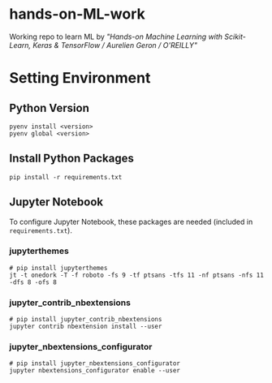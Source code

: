 # hands-on-ML-work

Working repo to learn ML by _"Hands-on Machine Learning with Scikit-Learn, Keras &amp; TensorFlow / Aurelien Geron / O'REILLY"_

# Setting Environment

## Python Version

```
pyenv install <version>
pyenv global <version>
```

## Install Python Packages

```
pip install -r requirements.txt
```

## Jupyter Notebook

To configure Jupyter Notebook, these packages are needed (included in `requirements.txt`).

### jupyterthemes

```
# pip install jupyterthemes
jt -t onedork -T -f roboto -fs 9 -tf ptsans -tfs 11 -nf ptsans -nfs 11 -dfs 8 -ofs 8
```

### jupyter_contrib_nbextensions

```
# pip install jupyter_contrib_nbextensions
jupyter contrib nbextension install --user
```

### jupyter_nbextensions_configurator

```
# pip install jupyter_nbextensions_configurator
jupyter nbextensions_configurator enable --user
```
